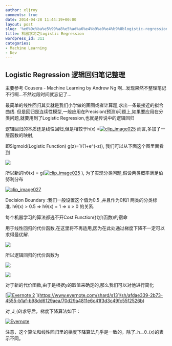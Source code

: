 ```yaml
---
author: xljroy
comments: true
date: 2014-04-28 11:44:19+00:00
layout: post
slug: '%e6%9c%ba%e5%99%a8%e5%ad%a6%e4%b9%a0%e4%b9%8blogistic-regression'
title: 机器学习之Logistic Regression
wordpress_id: 311
categories:
- Machine Learning
- Dev
---
```


Logistic Regression 逻辑回归笔记整理
-----------------------------------------------

主要参考 Cousera - Machine Learning by Andrew Ng
啊...发现果然不整理笔记不行啊...不然过段时间就忘记了...

最简单的线性回归其实就是我们小学做的画图或者计算题,求出一条最接近的拟合曲线. 但是回归是连续性模型,一般应用在Precision(预测)问题上,如果要应用在分类问题,就要用到了Logistic Regression,也就是传说中的逻辑回归

逻辑回归的本质还是线性回归,但是相较于h(x) =[![clip_image025](http://images.cnblogs.com/cnblogs_com/jerrylead/201103/201103052209276833.png)](http://images.cnblogs.com/cnblogs_com/jerrylead/201103/201103052209264391.png) 而言,多加了一层函数的映射,

即Sigmoid(Logistic Function) g(z)=1/(1+e^(-z)), 我们可以从下面这个图里面看到

![](http://upload.wikimedia.org/wikipedia/commons/thumb/8/88/Logistic-curve.svg/320px-Logistic-curve.svg.png)

所以新的hθ(x) = g([![clip_image025](http://images.cnblogs.com/cnblogs_com/jerrylead/201103/201103052209276833.png)](http://images.cnblogs.com/cnblogs_com/jerrylead/201103/201103052209264391.png) ), 为了实现分类问题,假设两类概率满足伯努利分布

[![clip_image027](http://images.cnblogs.com/cnblogs_com/jerrylead/201103/201103052209305423.png)](http://images.cnblogs.com/cnblogs_com/jerrylead/201103/201103052209294999.png)

Decision Boundary :我们一般设置这个值为0.5 ,并且作为0和1 两类的分类标准. hθ(x) > 0.5 => hθ(x) = 1 => x > 0 的关系.

每个机器学习的算法都逃不开Cost Function(代价函数)的宿命

用于线性回归的代价函数,在这里将不再适用,因为在此处通过梯度下降不一定可以求得最优解.

![](http://img1.guokr.com/image/ftVruqJWGU8Q2yW-EHVPDz2ZPrJ7yJSp6ypBUOKGKYA-AwAAlAAAAFBO.png)

所以逻辑回归的代价函数为

![](http://img1.guokr.com/image/VqgQ-aIy2KvAJ6y-qToF9oVLcJAxVqvTs_fRK122NPD8AgAAxwAAAFBO.png)

![](http://img1.guokr.com/image/dH__tbwcW0JoQbzh3agqynH-Tc3sPB-V_PL2wDtLa37xAQAAUQAAAFBO.png)

对于新的代价函数,由于是根据y的取值来确定的,那么我们可以对他进行简化

[[![Evernote 2](http://royxue.me/wp-content/uploads/2014/04/Evernote-2-300x185.png)](http://royxue.me/wp-content/uploads/2014/04/Evernote-2.png)
](https://www.evernote.com/shard/s131/sh/afdae339-2b73-4555-b1af-b98dd6129aea/70d29a4811e6c41f3d3c49fc55f2526b)

对_J_(_θ_)求导后，梯度下降算法如下：

[![Evernote](http://royxue.me/wp-content/uploads/2014/04/Evernote-300x101.png)](http://royxue.me/wp-content/uploads/2014/04/Evernote.png)



注意，这个算法和线性回归里的梯度下降算法几乎是一致的，除了_h__θ_(_x_)的表示不同。
